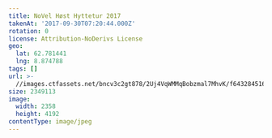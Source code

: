 ```yaml
---
title: NoVel Høst Hyttetur 2017
takenAt: '2017-09-30T07:20:44.000Z'
rotation: 0
license: Attribution-NoDerivs License
geo:
  lat: 62.781441
  lng: 8.874788
tags: []
url: >-
  //images.ctfassets.net/bncv3c2gt878/2Uj4VqWMMqBobzmal7MhvK/f643284516e420fe4393eb52b85635ea/novel-hst-hyttetur-2017_37437023631_o
size: 2349113
image:
  width: 2358
  height: 4192
contentType: image/jpeg
---
```


